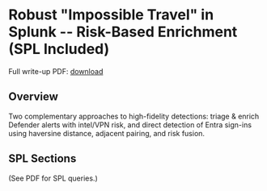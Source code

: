 # Robust "Impossible Travel" in Splunk -- Risk-Based Enrichment (SPL Included)

Full write-up PDF: [download](pdf/Robust%20%E2%80%9CImpossible%20Travel%E2%80%9D%20in%20Splunk.pdf)

## Overview
Two complementary approaches to high-fidelity detections: triage & enrich Defender alerts with intel/VPN risk, and direct detection of Entra sign-ins using haversine distance, adjacent pairing, and risk fusion.

## SPL Sections
(See PDF for SPL queries.)
